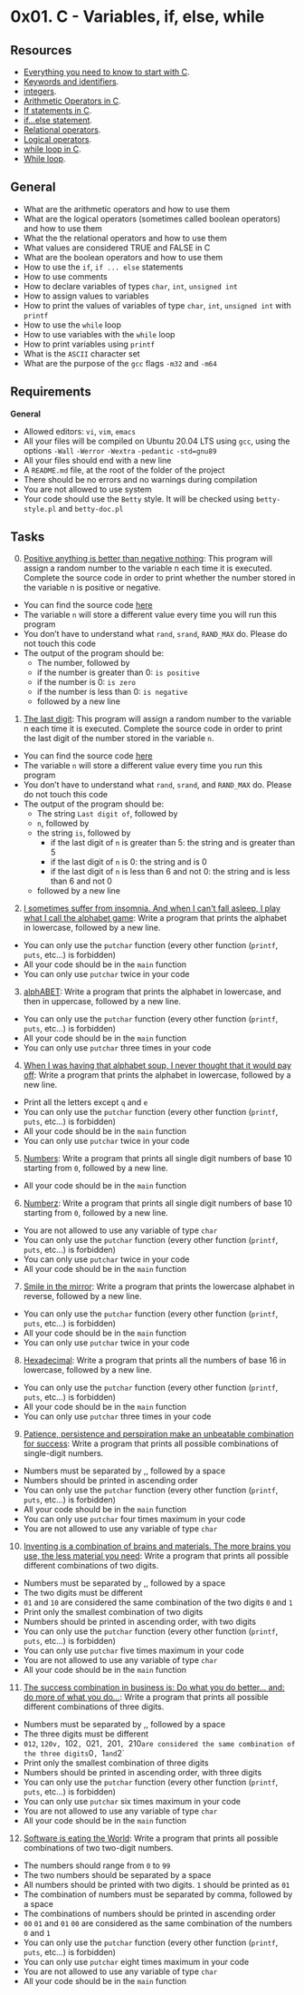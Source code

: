 # 0x01. C - Variables, if, else, while

## Resources

- [Everything you need to know to start with C](https://intranet.alxswe.com/rltoken/PkAydT3D9u5pN3nPCAlNZQ).
- [Keywords and identifiers](https://intranet.alxswe.com/rltoken/58ThnAAxwJv5s_ceKMMPhw).
- [integers](https://intranet.alxswe.com/rltoken/2sXkmDiD7BF7pNIOxMQWFA).
- [Arithmetic Operators in C](https://intranet.alxswe.com/rltoken/S-b9MN2iELhSEwCI093Vzw).
- [If statements in C](https://intranet.alxswe.com/rltoken/usvxrTB3ko5kGTq48p5fSAl).
- [if…else statement](https://intranet.alxswe.com/rltoken/CU6mSX1qdZKOhDEgmToUGA).
- [Relational operators](https://intranet.alxswe.com/rltoken/O1N-qacaTC-BHXm3Dp3eUA).
- [Logical operators](https://intranet.alxswe.com/rltoken/TaX_y6ll4cRfxCrxG8ZuNQ).
- [while loop in C](https://intranet.alxswe.com/rltoken/mwx2_bj3gIFEgCqdwdTp4w).
- [While loop](https://intranet.alxswe.com/rltoken/MW4Ob-6JLWt7Zn6vZ0EsBw).

## General

- What are the arithmetic operators and how to use them
- What are the logical operators (sometimes called boolean operators) and how to use them
- What the the relational operators and how to use them
- What values are considered TRUE and FALSE in C
- What are the boolean operators and how to use them
- How to use the `if`, `if ... else` statements
- How to use comments
- How to declare variables of types `char`, `int`, `unsigned int`
- How to assign values to variables
- How to print the values of variables of type `char`, `int`, `unsigned int` with `printf`
- How to use the `while` loop
- How to use variables with the `while` loop
- How to print variables using `printf`
- What is the `ASCII` character set
- What are the purpose of the `gcc` flags `-m32` and `-m64`

## Requirements

**General**
- Allowed editors: `vi`, `vim`, `emacs`
- All your files will be compiled on Ubuntu 20.04 LTS using `gcc`, using the options `-Wall` `-Werror` `-Wextra` `-pedantic` `-std=gnu89`
- All your files should end with a new line
- A `README.md` file, at the root of the folder of the project
- There should be no errors and no warnings during compilation
- You are not allowed to use system
- Your code should use the `Betty` style. It will be checked using `betty-style.pl` and `betty-doc.pl`

## Tasks

0. [Positive anything is better than negative nothing](./0-positive_or_negative.c): This program will assign a random number to the variable n each time it is executed. Complete the source code in order to print whether the number stored in the variable n is positive or negative.
- You can find the source code [here](https://intranet.alxswe.com/rltoken/Dg4SuuP8gvRYnE54wktySg)
- The variable `n` will store a different value every time you will run this program
- You don’t have to understand what `rand`, `srand`, `RAND_MAX` do. Please do not touch this code
- The output of the program should be:
  - The number, followed by
   - if the number is greater than 0: `is positive`
   - if the number is 0: `is zero`
   - if the number is less than 0: `is negative`
  - followed by a new line
1. [The last digit](./1-last_digit.c): This program will assign a random number to the variable n each time it is executed. Complete the source code in order to print the last digit of the number stored in the variable `n`.
- You can find the source code [here](https://intranet.alxswe.com/rltoken/rud8wr5x6VWeahUtd5P14A)
- The variable `n` will store a different value every time you run this program
- You don’t have to understand what `rand`, `srand`, and `RAND_MAX` do. Please do not touch this code
- The output of the program should be:
  - The string `Last digit of`, followed by
  - `n`, followed by
  - the string `is`, followed by
    - if the last digit of `n` is greater than 5: the string and is greater than 5
	- if the last digit of `n` is 0: the string and is 0
	- if the last digit of `n` is less than 6 and not 0: the string and is less than 6 and not 0
  - followed by a new line
2. [I sometimes suffer from insomnia. And when I can't fall asleep, I play what I call the alphabet game](./2-print_alphabet.c): Write a program that prints the alphabet in lowercase, followed by a new line.
- You can only use the `putchar` function (every other function (`printf`, `puts`, etc…) is forbidden)
- All your code should be in the `main` function
- You can only use `putchar` twice in your code
3. [alphABET](./3-print_alphabets.c): Write a program that prints the alphabet in lowercase, and then in uppercase, followed by a new line.
- You can only use the `putchar` function (every other function (`printf`, `puts`, etc…) is forbidden)
- All your code should be in the `main` function
- You can only use `putchar` three times in your code
4. [When I was having that alphabet soup, I never thought that it would pay off](./4-print_alphabt.c): Write a program that prints the alphabet in lowercase, followed by a new line.
- Print all the letters except `q` and `e`
- You can only use the `putchar` function (every other function (`printf`, `puts`, etc…) is forbidden)
- All your code should be in the `main` function
- You can only use `putchar` twice in your code
5. [Numbers](./5-print_numbers.c): Write a program that prints all single digit numbers of base 10 starting from `0`, followed by a new line.
- All your code should be in the `main` function
6. [Numberz](./6-print_numberz.c): Write a program that prints all single digit numbers of base 10 starting from `0`, followed by a new line.
- You are not allowed to use any variable of type `char`
- You can only use the `putchar` function (every other function (`printf`, `puts`, etc…) is forbidden)
- You can only use `putchar` twice in your code
- All your code should be in the `main` function
7. [Smile in the mirror](./7-print_tebahpla.c): Write a program that prints the lowercase alphabet in reverse, followed by a new line.
- You can only use the `putchar` function (every other function (`printf`, `puts`, etc…) is forbidden)
- All your code should be in the `main` function
- You can only use `putchar` twice in your code
8. [Hexadecimal](./8-print_base16.c): Write a program that prints all the numbers of base 16 in lowercase, followed by a new line.
- You can only use the `putchar` function (every other function (`printf`, `puts`, etc…) is forbidden)
- All your code should be in the `main` function
- You can only use `putchar` three times in your code
9. [Patience, persistence and perspiration make an unbeatable combination for success](./9-print_comb.c): Write a program that prints all possible combinations of single-digit numbers.
- Numbers must be separated by ,, followed by a space
- Numbers should be printed in ascending order
- You can only use the `putchar` function (every other function (`printf`, `puts`, etc…) is forbidden)
- All your code should be in the `main` function
- You can only use `putchar` four times maximum in your code
- You are not allowed to use any variable of type `char`
10. [Inventing is a combination of brains and materials. The more brains you use, the less material you need](./100-print_comb3.c): Write a program that prints all possible different combinations of two digits.
- Numbers must be separated by ,, followed by a space
- The two digits must be different
- `01` and `10` are considered the same combination of the two digits `0` and `1`
- Print only the smallest combination of two digits
- Numbers should be printed in ascending order, with two digits
- You can only use the `putchar` function (every other function (`printf`, `puts`, etc…) is forbidden)
- You can only use `putchar` five times maximum in your code
- You are not allowed to use any variable of type `char`
- All your code should be in the `main` function
11. [The success combination in business is: Do what you do better... and: do more of what you do...](./101-print_comb4.c): Write a program that prints all possible different combinations of three digits.
- Numbers must be separated by ,, followed by a space
- The three digits must be different
- `012`, `120v, `102`, `021`, `201`, `210` are considered the same combination of the three digits `0`, `1` and `2`
- Print only the smallest combination of three digits
- Numbers should be printed in ascending order, with three digits
- You can only use the `putchar` function (every other function (`printf`, `puts`, etc…) is forbidden)
- You can only use `putchar` six times maximum in your code
- You are not allowed to use any variable of type `char`
- All your code should be in the `main` function
12. [Software is eating the World](./102-print_comb5.c): Write a program that prints all possible combinations of two two-digit numbers.
- The numbers should range from `0` to `99`
- The two numbers should be separated by a space
- All numbers should be printed with two digits. `1` should be printed as `01`
- The combination of numbers must be separated by comma, followed by a space
- The combinations of numbers should be printed in ascending order
- `00` `01` and `01` `00` are considered as the same combination of the numbers `0` and `1`
- You can only use the `putchar` function (every other function (`printf`, `puts`, etc…) is forbidden)
- You can only use `putchar` eight times maximum in your code
- You are not allowed to use any variable of type `char`
- All your code should be in the `main` function
